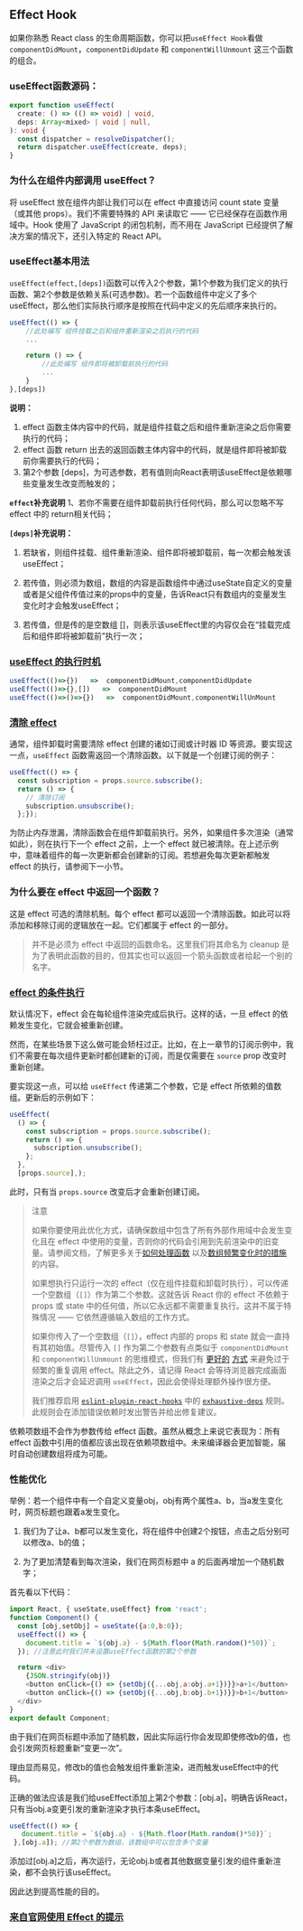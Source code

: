## Effect Hook

如果你熟悉 React class 的生命周期函数，你可以把` useEffect Hook `看做 `componentDidMount`，`componentDidUpdate` 和 `componentWillUnmount` 这三个函数的组合。

### useEffect函数源码：

```ts
export function useEffect(
  create: () => (() => void) | void,
  deps: Array<mixed> | void | null,
): void {
  const dispatcher = resolveDispatcher();
  return dispatcher.useEffect(create, deps);
}
```

### 为什么在组件内部调用 useEffect？

将 useEffect 放在组件内部让我们可以在 effect 中直接访问 count state 变量（或其他 props）。我们不需要特殊的 API 来读取它 —— 它已经保存在函数作用域中。Hook 使用了 JavaScript 的闭包机制，而不用在 JavaScript 已经提供了解决方案的情况下，还引入特定的 React API。

### useEffect基本用法

`useEffect(effect,[deps])`函数可以传入2个参数，第1个参数为我们定义的执行函数、第2个参数是依赖关系(可选参数)。若一个函数组件中定义了多个useEffect，那么他们实际执行顺序是按照在代码中定义的先后顺序来执行的。

```js
useEffect(() => {
    //此处编写 组件挂载之后和组件重新渲染之后执行的代码
    ...

    return () => {
        //此处编写 组件即将被卸载前执行的代码
        ...
    }
},[deps])
```

**说明：**

1. effect 函数主体内容中的代码，就是组件挂载之后和组件重新渲染之后你需要执行的代码；
2. effect 函数 return 出去的返回函数主体内容中的代码，就是组件即将被卸载前你需要执行的代码；
3. 第2个参数 [deps]，为可选参数，若有值则向React表明该useEffect是依赖哪些变量发生改变而触发的；

**`effect`补充说明**
1、若你不需要在组件卸载前执行任何代码，那么可以忽略不写 effect 中的 return相关代码；

**`[deps]`补充说明：**

1. 若缺省，则组件挂载、组件重新渲染、组件即将被卸载前，每一次都会触发该useEffect；

2. 若传值，则必须为数组，数组的内容是函数组件中通过useState自定义的变量或者是父组件传值过来的props中的变量，告诉React只有数组内的变量发生变化时才会触发useEffect；

3. 若传值，但是传的是空数组 []，则表示该useEffect里的内容仅会在“挂载完成后和组件即将被卸载前”执行一次；

### [useEffect 的执行时机](https://react.docschina.org/docs/hooks-reference.html#timing-of-effects)

```js
useEffect(()=>{})   =>  componentDidMount,componentDidUpdate
useEffect(()=>{},[])   =>  componentDidMount
useEffect(()=>()=>{})   =>  componentDidMount,componentWillUnMount
```

### [清除 effect](https://react.docschina.org/docs/hooks-reference.html#cleaning-up-an-effect)

通常，组件卸载时需要清除 effect 创建的诸如订阅或计时器 ID 等资源。要实现这一点，`useEffect` 函数需返回一个清除函数。以下就是一个创建订阅的例子：

```js
useEffect(() => {
  const subscription = props.source.subscribe();
  return () => {
    // 清除订阅
    subscription.unsubscribe();
  };});
```

为防止内存泄漏，清除函数会在组件卸载前执行。另外，如果组件多次渲染（通常如此），则在执行下一个 effect 之前，上一个 effect 就已被清除。在上述示例中，意味着组件的每一次更新都会创建新的订阅。若想避免每次更新都触发 effect 的执行，请参阅下一小节。

### 为什么要在 effect 中返回一个函数？

这是 effect 可选的清除机制。每个 effect 都可以返回一个清除函数。如此可以将添加和移除订阅的逻辑放在一起。它们都属于 effect 的一部分。

> 并不是必须为 effect 中返回的函数命名。这里我们将其命名为 cleanup 是为了表明此函数的目的，但其实也可以返回一个箭头函数或者给起一个别的名字。

### [effect 的条件执行](https://react.docschina.org/docs/hooks-reference.html#conditionally-firing-an-effect)

默认情况下，effect 会在每轮组件渲染完成后执行。这样的话，一旦 effect 的依赖发生变化，它就会被重新创建。

然而，在某些场景下这么做可能会矫枉过正。比如，在上一章节的订阅示例中，我们不需要在每次组件更新时都创建新的订阅，而是仅需要在 `source` prop 改变时重新创建。

要实现这一点，可以给 `useEffect` 传递第二个参数，它是 effect 所依赖的值数组。更新后的示例如下：

```js
useEffect(
  () => {
    const subscription = props.source.subscribe();
    return () => {
      subscription.unsubscribe();
    };
  },
  [props.source],);
```

此时，只有当 `props.source` 改变后才会重新创建订阅。

> 注意
> 
> 如果你要使用此优化方式，请确保数组中包含了所有外部作用域中会发生变化且在 effect 中使用的变量，否则你的代码会引用到先前渲染中的旧变量。请参阅文档，了解更多关于[如何处理函数](https://react.docschina.org/docs/hooks-faq.html#is-it-safe-to-omit-functions-from-the-list-of-dependencies) 以及[数组频繁变化时的措施](https://react.docschina.org/docs/hooks-faq.html#what-can-i-do-if-my-effect-dependencies-change-too-often) 的内容。
> 
> 如果想执行只运行一次的 effect（仅在组件挂载和卸载时执行），可以传递一个空数组（`[]`）作为第二个参数。这就告诉 React 你的 effect 不依赖于 props 或 state 中的任何值，所以它永远都不需要重复执行。这并不属于特殊情况 —— 它依然遵循输入数组的工作方式。
> 
> 如果你传入了一个空数组（`[]`），effect 内部的 props 和 state 就会一直持有其初始值。尽管传入 `[]` 作为第二个参数有点类似于 `componentDidMount` 和 `componentWillUnmount` 的思维模式，但我们有 [更好的](https://react.docschina.org/docs/hooks-faq.html#is-it-safe-to-omit-functions-from-the-list-of-dependencies) [方式](https://react.docschina.org/docs/hooks-faq.html#what-can-i-do-if-my-effect-dependencies-change-too-often) 来避免过于频繁的重复调用 effect。除此之外，请记得 React 会等待浏览器完成画面渲染之后才会延迟调用 `useEffect`，因此会使得处理额外操作很方便。
> 
> 我们推荐启用 [`eslint-plugin-react-hooks`](https://www.npmjs.com/package/eslint-plugin-react-hooks#installation) 中的 [`exhaustive-deps`](https://github.com/facebook/react/issues/14920) 规则。此规则会在添加错误依赖时发出警告并给出修复建议。

依赖项数组不会作为参数传给 effect 函数。虽然从概念上来说它表现为：所有 effect 函数中引用的值都应该出现在依赖项数组中。未来编译器会更加智能，届时自动创建数组将成为可能。

### 性能优化

举例：若一个组件中有一个自定义变量obj，obj有两个属性a、b，当a发生变化时，网页标题也跟着a发生变化。

1. 我们为了让a、b都可以发生变化，将在组件中创建2个按钮，点击之后分别可以修改a、b的值；  

2. 为了更加清楚看到每次渲染，我们在网页标题中 a 的后面再增加一个随机数字；

首先看以下代码：

```js
import React, { useState,useEffect} from 'react';
function Component() {
  const [obj,setObj] = useState({a:0,b:0});
  useEffect(() => {
    document.title = `${obj.a} - ${Math.floor(Math.random()*50)}`;
  }); //注意此时我们并未设置useEffect函数的第2个参数

  return <div>
    {JSON.stringify(obj)}
    <button onClick={() => {setObj({...obj,a:obj.a+1})}}>a+1</button> 
    <button onClick={() => {setObj({...obj,b:obj.b+1})}}>b+1</button>
  </div>
}
export default Component;
```

由于我们在网页标题中添加了随机数，因此实际运行你会发现即使修改b的值，也会引发网页标题重新“变更一次”。

理由显而易见，修改b的值也会触发组件重新渲染，进而触发useEffect中的代码。

正确的做法应该是我们给useEffect添加上第2个参数：[obj.a]，明确告诉React，只有当obj.a变更引发的重新渲染才执行本条useEffect。

```js
useEffect(() => {
   document.title = `${obj.a} - ${Math.floor(Math.random()*50)}`;
 },[obj.a]); //第2个参数为数组，该数组中可以包含多个变量
```

添加过[obj.a]之后，再次运行，无论obj.b或者其他数据变量引发的组件重新渲染，都不会执行该useEffect。

因此达到提高性能的目的。

### [来自官网使用 Effect 的提示](https://react.docschina.org/docs/hooks-effect.html#tips-for-using-effects)

